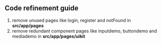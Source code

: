 ## Code refinement guide

1. remove unused pages like login, register and notFound in **src/app/pages**
2. remove redundant component pages like inputdemo, buttondemo and mediademo in **src/app/pages/uikit**
